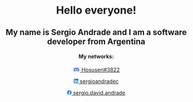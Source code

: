 <div align="center">
  <h1>Hello <b>everyone</b>!</h1>
  <h2>My name is Sergio Andrade and I am a software developer from Argentina </h3>
  
  <h4>My networks:</h5>
  <div align="center">
    <p display="inline">
      <a href="https://discordapp.com/users/Hosuseri#3822">
        <img width="20px" height="12px" src="https://github.com/SergioAndrade22/SergioAndrade22/blob/master/discord-svg-chat-background-discord-logo-discord-icon-game-clothing-apparel-dice-transparent-png-2494223.png" />
        Hosuseri#3822
      </a>      
    </p>
    <p>
      <a display="inline" href="https://www.linkedin.com/in/sergiodandradec/">
        <img width="12px" height="12px" src="https://github.com/SergioAndrade22/SergioAndrade22/blob/master/174857.png" />
        sergioandradec
      </a>
    </p>
    <p display="inline">
      <a href="https://www.facebook.com/sergio.david.andrade/">
        <img width="12px" height="12px" src="https://github.com/SergioAndrade22/SergioAndrade22/blob/master/2048px-Facebook_f_logo_(2019).svg.png" />
        sergio.david.andrade
      </a>
    </p>
  </div>
</div>
